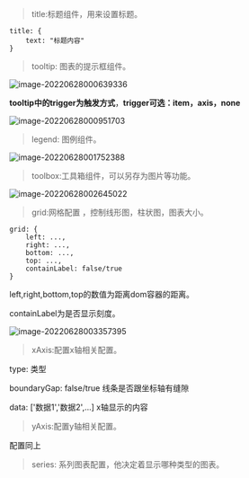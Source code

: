 > title:标题组件，用来设置标题。

```
title: {
	text: "标题内容"
}
```

> tooltip: 图表的提示框组件。

![image-20220628000639336](C:\Users\000\AppData\Roaming\Typora\typora-user-images\image-20220628000639336.png)

**tooltip中的trigger为触发方式**，**trigger可选：item，axis，none**

![image-20220628000951703](C:\Users\000\AppData\Roaming\Typora\typora-user-images\image-20220628000951703.png)

> legend: 图例组件。

![image-20220628001752388](C:\Users\000\AppData\Roaming\Typora\typora-user-images\image-20220628001752388.png)

> toolbox:工具箱组件，可以另存为图片等功能。

![image-20220628002645022](C:\Users\000\AppData\Roaming\Typora\typora-user-images\image-20220628002645022.png)

>  grid:网格配置 ，控制线形图，柱状图，图表大小。

```
grid: {
	left: ...,
	right: ...,
	bottom: ...,
	top: ...,
	containLabel: false/true
}
```

left,right,bottom,top的数值为距离dom容器的距离。

containLabel为是否显示刻度。

![image-20220628003357395](C:\Users\000\AppData\Roaming\Typora\typora-user-images\image-20220628003357395.png)

> xAxis:配置x轴相关配置。

type: 类型

boundaryGap: false/true      线条是否跟坐标轴有缝隙

data: ['数据1','数据2',...]    x轴显示的内容



> yAxis:配置y轴相关配置。

配置同上



> series: 系列图表配置，他决定着显示哪种类型的图表。